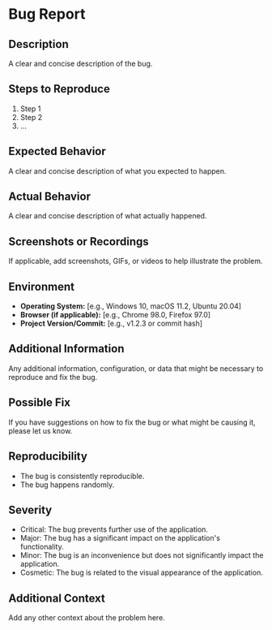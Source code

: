 # Bug Report

## Description

A clear and concise description of the bug.

## Steps to Reproduce

1. Step 1
2. Step 2
3. ...

## Expected Behavior

A clear and concise description of what you expected to happen.

## Actual Behavior

A clear and concise description of what actually happened.

## Screenshots or Recordings

If applicable, add screenshots, GIFs, or videos to help illustrate the problem.

## Environment

- **Operating System:** [e.g., Windows 10, macOS 11.2, Ubuntu 20.04]
- **Browser (if applicable):** [e.g., Chrome 98.0, Firefox 97.0]
- **Project Version/Commit:** [e.g., v1.2.3 or commit hash]

## Additional Information

Any additional information, configuration, or data that might be necessary to reproduce and fix the bug.

## Possible Fix

If you have suggestions on how to fix the bug or what might be causing it, please let us know.

## Reproducibility

- The bug is consistently reproducible.
- The bug happens randomly.

## Severity

- Critical: The bug prevents further use of the application.
- Major: The bug has a significant impact on the application's functionality.
- Minor: The bug is an inconvenience but does not significantly impact the application.
- Cosmetic: The bug is related to the visual appearance of the application.

## Additional Context

Add any other context about the problem here.
